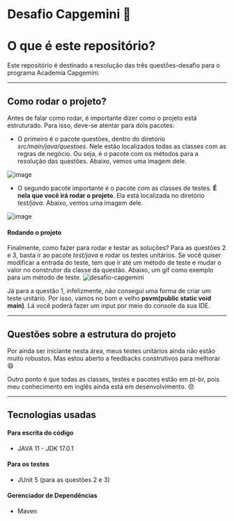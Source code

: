 # Desafio Capgemini 👊

# O que é este repositório?
Este repositório é destinado a resolução das três questões-desafio para o programa Academia Capgemini. 

---
## Como rodar o projeto?
Antes de falar como rodar, é importante dizer como o projeto está estruturado. Para isso, deve-se atentar para dois pacotes:
* O primeiro é o pacote questões, dentro do diretório *src/main/java/questoes*. Nele estão localizados todas as classes com as regras de negócio. Ou seja, é o pacote com os métodos para a resolução das questões. Abaixo, vemos uma imagem dele.

![image](https://user-images.githubusercontent.com/77363892/154871201-687bf01f-c37b-41a0-b3c3-df7fac425ee4.png)

* O segundo pacote importante é o pacote com as classes de testes. **É nela que você irá rodar o projeto**. Ela está localizada no diretório *test/java*. Abaixo, vemos uma imagem dele.

![image](https://user-images.githubusercontent.com/77363892/154871429-0c37885e-0a6c-4939-bbe7-ec417021eb90.png)

#### Rodando o projeto
Finalmente, como fazer para rodar e testar as soluções? Para as questões 2 e 3, basta ir ao pacote *test/java* e rodar os testes unitários. Se você quiser modificar a entrada do teste, tem que ir até um método de teste e mudar o valor no construtor da classe da questão. Abaixo, um gif como exemplo para um método de teste. 
![desafio-capgemini](https://user-images.githubusercontent.com/77363892/154872050-9b240fb8-6473-457f-bf11-6958e069011f.gif)

Já para a questão 1, infelizmente, não consegui uma forma de criar um teste unitário. Por isso, vamos no bom e velho **psvm(public static void main)**. Lá você poderá fazer um input por meio do console da sua IDE. 

---
## Questões sobre a estrutura do projeto 
Por ainda ser iniciante nesta área, meus testes unitários ainda não estão muito robustos. Mas estou aberto a feedbacks construtivos para melhorar 😄

Outro ponto é que todas as classes, testes e pacotes estão em pt-br, pois meu conhecimento em inglês ainda está em desenvolvimento. 😞

---
## Tecnologias usadas
#### Para escrita do código 
* JAVA 11 - JDK 17.0.1 
#### Para os testes
* JUnit 5 (para as questões 2 e 3) 
#### Gerenciador de Dependências
* Maven
